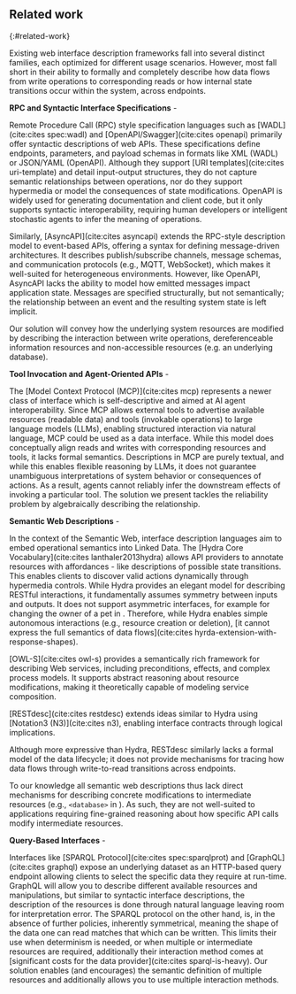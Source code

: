 ## Related work
{:#related-work}

Existing web interface description frameworks fall into several distinct families,
each optimized for different usage scenarios.
However, most fall short in their ability to formally and completely describe how data flows from write operations
to corresponding reads or how internal state transitions occur within the system, across endpoints.

**RPC and Syntactic Interface Specifications** -
<!-- -->
Remote Procedure Call (RPC) style specification languages such as [WADL](cite:cites spec:wadl) and [OpenAPI/Swagger](cite:cites openapi)
primarily offer syntactic descriptions of web APIs.
These specifications define endpoints, parameters, and payload schemas in formats like XML (WADL) or JSON/YAML (OpenAPI).
Although they support [URI templates](cite:cites uri-template) and detail input-output structures,
they do not capture semantic relationships between operations, nor do they support hypermedia or model the consequences of state modifications.
OpenAPI is widely used for generating documentation and client code, but it only supports syntactic interoperability,
requiring human developers or intelligent stochastic agents to infer the meaning of operations.

Similarly, [AsyncAPI](cite:cites asyncapi) extends the RPC-style description model to event-based APIs,
offering a syntax for defining message-driven architectures.
It describes publish/subscribe channels, message schemas, and communication protocols (e.g., MQTT, WebSocket),
which makes it well-suited for heterogeneous environments.
However, like OpenAPI, AsyncAPI lacks the ability to model how emitted messages impact application state.
Messages are specified structurally, but not semantically;
the relationship between an event and the resulting system state is left implicit.

Our solution will convey how the underlying system resources are modified by describing the interaction between write operations,
dereferenceable information resources and non-accessible resources (e.g. an underlying database). 

**Tool Invocation and Agent-Oriented APIs** -
<!-- -->
The [Model Context Protocol (MCP)](cite:cites mcp) represents a newer class of interface which is self-descriptive and aimed at AI agent interoperability.
Since MCP allows external tools to advertise available resources (readable data) and tools (invokable operations) to large language models (LLMs),
enabling structured interaction via natural language, MCP could be used as a data interface.
While this model does conceptually align reads and writes with corresponding resources and tools,
it lacks formal semantics.
Descriptions in MCP are purely textual, and while this enables flexible reasoning by LLMs,
it does not guarantee unambiguous interpretations of system behavior or consequences of actions.
As a result, agents cannot reliably infer the downstream effects of invoking a particular tool.
The solution we present tackles the reliability problem by algebraically describing the relationship.

**Semantic Web Descriptions** -
<!-- -->
In the context of the Semantic Web, interface description languages aim to embed operational semantics into Linked Data.
The [Hydra Core Vocabulary](cite:cites lanthaler2013hydra) allows API providers to annotate resources with affordances -
like descriptions of possible state transitions.
This enables clients to discover valid actions dynamically through hypermedia controls.
While Hydra provides an elegant model for describing RESTful interactions, it fundamentally assumes symmetry between inputs and outputs.
It does not support asymmetric interfaces, for example for changing the owner of a pet in [](#interface-viz).
Therefore, while Hydra enables simple autonomous interactions (e.g., resource creation or deletion),
[it cannot express the full semantics of data flows](cite:cites hyrda-extension-with-response-shapes).

[OWL-S](cite:cites owl-s) provides a semantically rich framework for describing Web services,
including preconditions, effects, and complex process models.
It supports abstract reasoning about resource modifications, making it theoretically capable of modeling service composition.

[RESTdesc](cite:cites restdesc) extends ideas similar to Hydra using [Notation3 (N3)](cite:cites n3),
enabling interface contracts through logical implications.
<!-- More expresive: see Hydra paper: Since Hydra descriptions can easily be transformed into RESTdesc descriptions, -->
Although more expressive than Hydra, RESTdesc similarly lacks a formal model of the data lifecycle;
it does not provide mechanisms for tracing how data flows through write-to-read transitions across endpoints.


To our knowledge all semantic web descriptions thus lack direct mechanisms for describing concrete modifications to intermediate resources
(e.g., `<database>` in [](#interface-viz)).
As such, they are not well-suited to applications requiring fine-grained reasoning about how specific API calls modify intermediate resources.


**Query-Based Interfaces** -
<!-- -->
Interfaces like [SPARQL Protocol](cite:cites spec:sparqlprot) and [GraphQL](cite:cites graphql) expose an underlying dataset as an HTTP-based query endpoint allowing clients to select the specific data they require at run-time.
GraphQL will allow you to describe different available resources and manipulations,
but similar to syntactic interface descriptions,
the description of the resources is done through natural language leaving room for interpretation error. 
The SPARQL protocol on the other hand, is, in the absence of further policies, inherently symmetrical,
meaning the shape of the data one can read matches that which can be written.
This limits their use when determinism is needed, or when multiple or intermediate resources are required,
additionally their interaction method comes at [significant costs for the data provider](cite:cites sparql-is-heavy).
Our solution enables (and encourages) the semantic definition of multiple resources and additionally allows you to use multiple interaction methods.
